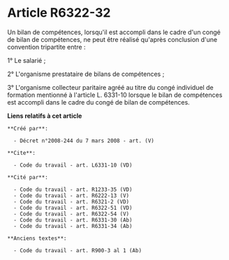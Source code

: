 # Article R6322-32

Un bilan de compétences, lorsqu'il est accompli dans le cadre d'un congé de bilan de compétences, ne peut être réalisé
qu'après conclusion d'une convention tripartite entre : 

1° Le salarié ; 

2° L'organisme prestataire de bilans de compétences ; 

3° L'organisme collecteur paritaire agréé au titre du congé individuel de formation mentionné à l'article L. 6331-10 lorsque
le bilan de compétences est accompli dans le cadre du congé de bilan de compétences.

**Liens relatifs à cet article**

	**Créé par**:

	  - Décret n°2008-244 du 7 mars 2008 - art. (V)

	**Cite**:

	  - Code du travail - art. L6331-10 (VD)

	**Cité par**:

	  - Code du travail - art. R1233-35 (VD)
	  - Code du travail - art. R6222-13 (V)
	  - Code du travail - art. R6321-2 (VD)
	  - Code du travail - art. R6322-51 (VD)
	  - Code du travail - art. R6322-54 (V)
	  - Code du travail - art. R6331-30 (Ab)
	  - Code du travail - art. R6331-34 (Ab)

	**Anciens textes**:

	  - Code du travail - art. R900-3 al 1 (Ab)
